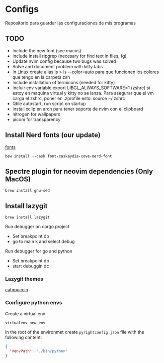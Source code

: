 # Configs

Repositorio para guardar las configuraciones de mis programas

## TODO
- Include the new font (see macos)
- Include install ripgrep (necesary for find text in files, <super>fg)
- Update nvim config because two bugs was solved
- Solve and document problem with kitty tabs
- In Linux create alias ls > ls --color=auto para que funcionen los colores que tengo en la carpeta zsh
- Include installation of termicons (needed for kitty)
- Incluir env variable export LIBGL_ALWAYS_SOFTWARE=1 (zshrc) si estoy en maquina virtual y kitty no se lanza. Para asegurar que el vm carga el zshrc, poner en .zprofile esto: source ~/.zshrc
- Qtile autostart, run script on startup
- Install xclip en arch para tener soporte de nvim con el clipboard
- nitrogen for wallpapers
- picom for transparency

## Install Nerd fonts (our update)
[fonts](https://gist.github.com/davidteren/898f2dcccd42d9f8680ec69a3a5d350e)

```console
bew install --cask font-caskaydia-cove-nerd-font
```

## Spectre plugin for neovim dependencies (Only MacOS)
```console
brew install gnu-sed
```

## Install lazygit
```console
brew install lazygit
```

Run debugger on cargo project
- Set breakpoint <leader>db
- go to main <leader>k and select debug

Run debugger for go and python
- Set breakpoint <leader>db
- start debuggin <leader>dc

### Lazygit themes
[catppuccin](https://github.com/catppuccin/lazygit/tree/main)

### Configure python envs
Create a virtual env
```console
virtualenv new_env
```

In the root of the environmet create ``pyrightconfig.json`` file with the following content:
```json
{
  "venvPath": "./bin/python"
}
```
